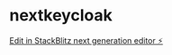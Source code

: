 # nextkeycloak

[Edit in StackBlitz next generation editor ⚡️](https://stackblitz.com/~/github.com/vmworkspace110/nextkeycloak)